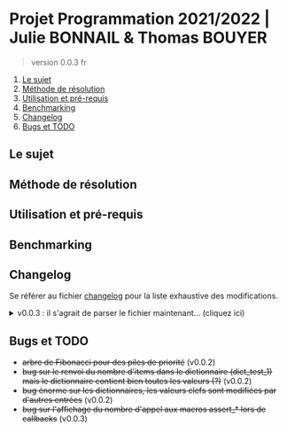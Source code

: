 # Projet Programmation 2021/2022 | Julie BONNAIL & Thomas BOUYER

> version 0.0.3 fr

1. [Le sujet](#le-sujet)
2. [Méthode de résolution](#méthode-de-résolution)
3. [Utilisation et pré-requis](#utilisation-et-pré-requis)
4. [Benchmarking](#benchmarking)
5. [Changelog](#changelog)
6. [Bugs et TODO](#bugs-et-todo)

## Le sujet

## Méthode de résolution

## Utilisation et pré-requis

## Benchmarking

## Changelog

Se référer au fichier [changelog](changelog.md) pour la liste exhaustive des modifications.

<details>
    <summary> v0.0.3 : il s'agrait de parser le fichier maintenant... (cliquez ici) </summary>

*   merge dev->master
*   ajout de quelques commentaires pour aider la re-lecture
*   nouvelles méthodes pour les vecteurs, nouveaux tests et procédures, ajout de couleurs dans la sortie des makefile sur la base des macros de test
*   ajout d'une license au projet ainsi qu'à la base de données
*   nouvelle règle debug pour le makefile (option -g et définition de DEBUG)
*   options pour le parsage des arguments (ligne de commande) conformes à c18
*   décompte correct du nombre d'assertions lors des tests (variable externe)
*   un peu de doc dans le fichier helpme
*   merge de dev-julie dans dev-thomas, changement de certains set en dict et inversement
*   création de io, exécutable principal

</details>

## Bugs et TODO

*   ~~arbre de Fibonacci pour des piles de priorité~~ (v0.0.2)
*   ~~bug sur le renvoi du nombre d'items dans le dictionnaire (dict_test_1) mais le dictionnaire contient bien toutes les valeurs (?)~~ (v0.0.2)
*   ~~bug énorme sur les dictionnaires, les valeurs clefs sont modifiées par d'autres entrées~~ (v0.0.2)
*   ~~bug sur l'affichage du nombre d'appel aux macros assert_* lors de callbacks~~ (v0.0.3)
